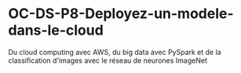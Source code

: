 # OC-DS-P8-Deployez-un-modele-dans-le-cloud
Du cloud computing avec AWS, du big data avec PySpark et de la classification d'images avec le réseau de neurones ImageNet
